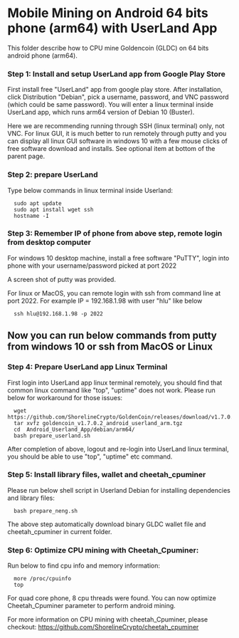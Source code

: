 # Mobile Mining on Android 64 bits phone (arm64) with UserLand App

This folder describe how to CPU mine Goldencoin (GLDC) on 64 bits android phone (arm64). 


### Step 1: Install and setup UserLand app from Google Play Store

First install free "UserLand" app from google play store.  After installation, click Distribution 
"Debian", pick a username, password, and VNC password (which could be same password). You will enter 
a linux terminal inside UserLand app, which runs arm64 version of Debian 10 (Buster). 

Here we are recommending running through SSH (linux terminal) only, not VNC.  For linux GUI, it is much better to run remotely 
through putty and you can display all linux GUI software in windows 10 with a few mouse clicks of free software download and installs. See optional 
item at bottom of the parent page.

### Step 2: prepare UserLand

Type below commands in linux terminal inside Userland:

```
  sudo apt update
  sudo apt install wget ssh
  hostname -I
```

### Step 3: Remember IP of phone from above step, remote login from desktop computer

For windows 10 desktop machine, install a free software "PuTTY", login into phone with your
username/password picked at port 2022

A screen shot of putty was provided. 

For linux or MacOS,  you can remote login with ssh from command line at port 2022. For example 
IP = 192.168.1.98 with user "hlu" like below 
```
  ssh hlu@192.168.1.98 -p 2022
```

## Now you can run below commands from putty from windows 10 or ssh from MacOS or Linux
### Step 4: Prepare UserLand app Linux Terminal
First login into UserLand app linux terminal remotely, you should find that common linux command like "top", "uptime" does not work. 
Please run below for workaround for those issues:
```
  wget https://github.com/ShorelineCrypto/GoldenCoin/releases/download/v1.7.0.2/goldencoin_v1.7.0.2_android_userland_arm.tgz
  tar xvfz goldencoin_v1.7.0.2_android_userland_arm.tgz
  cd  Android_Userland_App/debian/arm64/
  bash prepare_userland.sh

```

After completion of above, logout and re-login into UserLand linux terminal, you should be able to use "top", "uptime" etc command. 


### Step 5: Install library files, wallet and cheetah_cpuminer
Please run below shell script in Userland Debian for installing dependencies and library files:
```
  bash prepare_neng.sh

```
The above step automatically download binary GLDC wallet file and cheetah_cpuminer in current folder.

### Step 6: Optimize CPU mining with Cheetah_Cpuminer:

Run below to find cpu info and memory information:

```
  more /proc/cpuinfo
  top
```
 For quad core phone, 8 cpu threads were found. You can now optimize Cheetah_Cpuminer parameter to perform android mining. 
 
 For more information on CPU mining with cheetah_Cpuminer, please checkout:
https://github.com/ShorelineCrypto/cheetah_cpuminer

